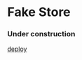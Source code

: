 # Fake Store

### Under construction

[deploy]([URL_del_enlace](https://precious-caramel-78198c.netlify.app/)https://precious-caramel-78198c.netlify.app/)

